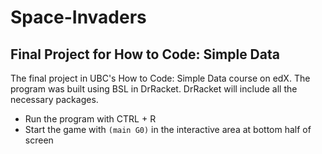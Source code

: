 # Space-Invaders
## Final Project for How to Code: Simple Data

The final project in UBC's How to Code: Simple Data course on edX. The program was built using BSL in DrRacket. DrRacket will include all the necessary packages. 

- Run the program with CTRL + R
- Start the game with `(main G0)` in the interactive area at bottom half of screen

